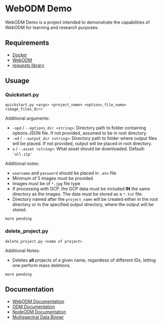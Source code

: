 # WebODM Demo
WebODM Demo is a project intended to demonstrate the capabilities of WebODM for learning and research purposes.

## Requirements
- [Docker](https://www.docker.com/products/docker-desktop/)
- [WebODM](https://opendronemap.org/webodm/)
- [requests library](https://docs.python-requests.org/en/latest/index.html)

## Usuage

### Quickstart.py
`quickstart.py <args> <project_name> <options_file_name> <image_files_dir>`

Additional arguments:
- `-opd` / `--options_dir <string>`: Directory path to folder containing options JSON file. If not provided, assumed to be in root directory.
- `-od` / `--output_dir <string>`: Directory path to folder where output files will be placed. If not provided, output will be placed in root directory. 
- `a` / `--asset <string>`: What asset should be downloaded. Default: `'all.zip'`

Additional notes:
- `username` and `password` should be placed in `.env` file
- Minimum of 5 images must be provided
- Images must be of `*.jpg` file type
- If processing with GCP, the GCP data must be included **IN** the same directory as the images. The data must be stored as a `*.txt` file. 
- Directory named after the `project_name` will be created either in the root directory or in the specified output directory, where the output will be stored. 

`more pending`

### delete_project.py
`delete_project.py <name of project>`

Additional Notes:
- Deletes **all** projects of a given name, regardless of different IDs, letting one perform mass deletions.

`more pending`

## Documentation
- [WebODM Documentation](https://docs.webodm.org/)
- [ODM Documentation](https://docs.opendronemap.org/)
- [NodeODM Documentation](https://github.com/OpenDroneMap/NodeODM/blob/master/docs/index.adoc) 
- [Multispectral Data Binner](https://github.com/OpenDroneMap/ODM/tree/master/contrib/exif-binner)

